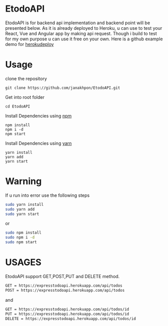 # EtodoAPI
  EtodoAPI is for backend api implementation and backend point will be presented below. As it is already deployed to Heroku, u can use to test your React, Vue and Angular app by making api request. Though i build to test for my own purpose u can use it free on your own. Here is a github example demo for [herokudeploy](https://expresstodoapi.herokuapp.com/api/todos/)



# Usage

clone the repository

    git clone https://github.com/janakhpon/EtodoAPI.git

Get into root folder

    cd EtodoAPI

Install Dependencies using [npm](https://www.npmjs.com/)

    npm install
    npm i -d
    npm start

Install Dependencies using [yarn](https://yarnpkg.com/en/)

    yarn install
    yarn add
    yarn start




# Warning
If u run into error use the following steps

```bash
sudo yarn install
sudo yarn add
sudo yarn start
```
or

```bash
sudo npm install
sudo npm i -d
sudo npm start
```



# USAGES
EtodoAPI support GET,POST,PUT and DELETE method.

```bash
GET = https://expresstodoapi.herokuapp.com/api/todos
POST = https://expresstodoapi.herokuapp.com/api/todos
```
and

```bash
GET = https://expresstodoapi.herokuapp.com/api/todos/id
PUT = https://expresstodoapi.herokuapp.com/api/todos/id
DELETE = https://expresstodoapi.herokuapp.com/api/todos/id
```
